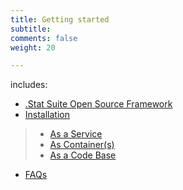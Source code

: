 ```yaml
---
title: Getting started
subtitle: 
comments: false
weight: 20

---
```


includes:

* [.Stat Suite Open Source Framework](/getting-started/framework)
* [Installation](/getting-started/installation)
>* [As a Service](/getting-started/installation/as-a-service)
>* [As Container(s)](/getting-started/installation/as-container)
>* [As a Code Base](/getting-started/installation/as-a-code-base)
* [FAQs](/getting-started/faqs)
